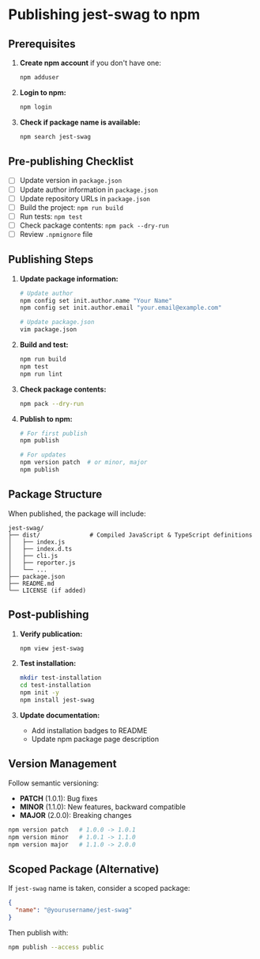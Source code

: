 # Publishing jest-swag to npm

## Prerequisites

1. **Create npm account** if you don't have one:

   ```bash
   npm adduser
   ```

2. **Login to npm:**

   ```bash
   npm login
   ```

3. **Check if package name is available:**
   ```bash
   npm search jest-swag
   ```

## Pre-publishing Checklist

- [ ] Update version in `package.json`
- [ ] Update author information in `package.json`
- [ ] Update repository URLs in `package.json`
- [ ] Build the project: `npm run build`
- [ ] Run tests: `npm test`
- [ ] Check package contents: `npm pack --dry-run`
- [ ] Review `.npmignore` file

## Publishing Steps

1. **Update package information:**

   ```bash
   # Update author
   npm config set init.author.name "Your Name"
   npm config set init.author.email "your.email@example.com"

   # Update package.json
   vim package.json
   ```

2. **Build and test:**

   ```bash
   npm run build
   npm test
   npm run lint
   ```

3. **Check package contents:**

   ```bash
   npm pack --dry-run
   ```

4. **Publish to npm:**

   ```bash
   # For first publish
   npm publish

   # For updates
   npm version patch  # or minor, major
   npm publish
   ```

## Package Structure

When published, the package will include:

```
jest-swag/
├── dist/              # Compiled JavaScript & TypeScript definitions
│   ├── index.js
│   ├── index.d.ts
│   ├── cli.js
│   ├── reporter.js
│   └── ...
├── package.json
├── README.md
└── LICENSE (if added)
```

## Post-publishing

1. **Verify publication:**

   ```bash
   npm view jest-swag
   ```

2. **Test installation:**

   ```bash
   mkdir test-installation
   cd test-installation
   npm init -y
   npm install jest-swag
   ```

3. **Update documentation:**
   - Add installation badges to README
   - Update npm package page description

## Version Management

Follow semantic versioning:

- **PATCH** (1.0.1): Bug fixes
- **MINOR** (1.1.0): New features, backward compatible
- **MAJOR** (2.0.0): Breaking changes

```bash
npm version patch   # 1.0.0 -> 1.0.1
npm version minor   # 1.0.1 -> 1.1.0
npm version major   # 1.1.0 -> 2.0.0
```

## Scoped Package (Alternative)

If `jest-swag` name is taken, consider a scoped package:

```json
{
  "name": "@yourusername/jest-swag"
}
```

Then publish with:

```bash
npm publish --access public
```
